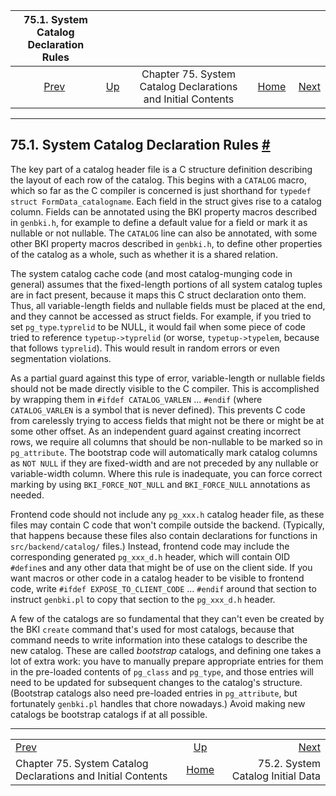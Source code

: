 

|                      75.1. System Catalog Declaration Rules                      |                                                                               |                                                              |                                                       |                                                                               |
| :------------------------------------------------------------------------------: | :---------------------------------------------------------------------------- | :----------------------------------------------------------: | ----------------------------------------------------: | ----------------------------------------------------------------------------: |
| [Prev](bki.html "Chapter 75. System Catalog Declarations and Initial Contents")  | [Up](bki.html "Chapter 75. System Catalog Declarations and Initial Contents") | Chapter 75. System Catalog Declarations and Initial Contents | [Home](index.html "PostgreSQL 17devel Documentation") |  [Next](system-catalog-initial-data.html "75.2. System Catalog Initial Data") |

***

## 75.1. System Catalog Declaration Rules [#](#SYSTEM-CATALOG-DECLARATIONS)

The key part of a catalog header file is a C structure definition describing the layout of each row of the catalog. This begins with a `CATALOG` macro, which so far as the C compiler is concerned is just shorthand for `typedef struct FormData_catalogname`. Each field in the struct gives rise to a catalog column. Fields can be annotated using the BKI property macros described in `genbki.h`, for example to define a default value for a field or mark it as nullable or not nullable. The `CATALOG` line can also be annotated, with some other BKI property macros described in `genbki.h`, to define other properties of the catalog as a whole, such as whether it is a shared relation.

The system catalog cache code (and most catalog-munging code in general) assumes that the fixed-length portions of all system catalog tuples are in fact present, because it maps this C struct declaration onto them. Thus, all variable-length fields and nullable fields must be placed at the end, and they cannot be accessed as struct fields. For example, if you tried to set `pg_type`.`typrelid` to be NULL, it would fail when some piece of code tried to reference `typetup->typrelid` (or worse, `typetup->typelem`, because that follows `typrelid`). This would result in random errors or even segmentation violations.

As a partial guard against this type of error, variable-length or nullable fields should not be made directly visible to the C compiler. This is accomplished by wrapping them in `#ifdef CATALOG_VARLEN` ... `#endif` (where `CATALOG_VARLEN` is a symbol that is never defined). This prevents C code from carelessly trying to access fields that might not be there or might be at some other offset. As an independent guard against creating incorrect rows, we require all columns that should be non-nullable to be marked so in `pg_attribute`. The bootstrap code will automatically mark catalog columns as `NOT NULL` if they are fixed-width and are not preceded by any nullable or variable-width column. Where this rule is inadequate, you can force correct marking by using `BKI_FORCE_NOT_NULL` and `BKI_FORCE_NULL` annotations as needed.

Frontend code should not include any `pg_xxx.h` catalog header file, as these files may contain C code that won't compile outside the backend. (Typically, that happens because these files also contain declarations for functions in `src/backend/catalog/` files.) Instead, frontend code may include the corresponding generated `pg_xxx_d.h` header, which will contain OID `#define`s and any other data that might be of use on the client side. If you want macros or other code in a catalog header to be visible to frontend code, write `#ifdef EXPOSE_TO_CLIENT_CODE` ... `#endif` around that section to instruct `genbki.pl` to copy that section to the `pg_xxx_d.h` header.

A few of the catalogs are so fundamental that they can't even be created by the BKI `create` command that's used for most catalogs, because that command needs to write information into these catalogs to describe the new catalog. These are called *bootstrap* catalogs, and defining one takes a lot of extra work: you have to manually prepare appropriate entries for them in the pre-loaded contents of `pg_class` and `pg_type`, and those entries will need to be updated for subsequent changes to the catalog's structure. (Bootstrap catalogs also need pre-loaded entries in `pg_attribute`, but fortunately `genbki.pl` handles that chore nowadays.) Avoid making new catalogs be bootstrap catalogs if at all possible.

***

|                                                                                  |                                                                               |                                                                               |
| :------------------------------------------------------------------------------- | :---------------------------------------------------------------------------: | ----------------------------------------------------------------------------: |
| [Prev](bki.html "Chapter 75. System Catalog Declarations and Initial Contents")  | [Up](bki.html "Chapter 75. System Catalog Declarations and Initial Contents") |  [Next](system-catalog-initial-data.html "75.2. System Catalog Initial Data") |
| Chapter 75. System Catalog Declarations and Initial Contents                     |             [Home](index.html "PostgreSQL 17devel Documentation")             |                                             75.2. System Catalog Initial Data |
